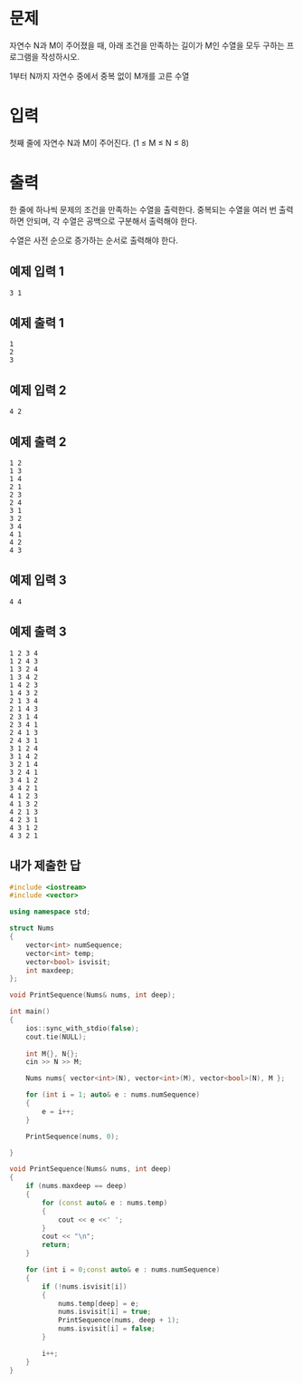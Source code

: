 문제
==============
자연수 N과 M이 주어졌을 때, 아래 조건을 만족하는 길이가 M인 수열을 모두 구하는 프로그램을 작성하시오.

1부터 N까지 자연수 중에서 중복 없이 M개를 고른 수열

입력
==============
첫째 줄에 자연수 N과 M이 주어진다. (1 ≤ M ≤ N ≤ 8)

출력
=============
한 줄에 하나씩 문제의 조건을 만족하는 수열을 출력한다. 중복되는 수열을 여러 번 출력하면 안되며, 각 수열은 공백으로 구분해서 출력해야 한다.

수열은 사전 순으로 증가하는 순서로 출력해야 한다.

예제 입력 1 
---------------
```
3 1
```
예제 출력 1 
-----------
```
1
2
3
```
예제 입력 2 
--------
```
4 2
```
예제 출력 2 
--------
```
1 2
1 3
1 4
2 1
2 3
2 4
3 1
3 2
3 4
4 1
4 2
4 3
```
예제 입력 3 
--------
```
4 4
```
예제 출력 3 
------------
```
1 2 3 4
1 2 4 3
1 3 2 4
1 3 4 2
1 4 2 3
1 4 3 2
2 1 3 4
2 1 4 3
2 3 1 4
2 3 4 1
2 4 1 3
2 4 3 1
3 1 2 4
3 1 4 2
3 2 1 4
3 2 4 1
3 4 1 2
3 4 2 1
4 1 2 3
4 1 3 2
4 2 1 3
4 2 3 1
4 3 1 2
4 3 2 1
```

내가 제출한 답
------------
```cpp
#include <iostream>
#include <vector>

using namespace std;

struct Nums
{
	vector<int> numSequence;
	vector<int> temp;
	vector<bool> isvisit;
	int maxdeep;
};

void PrintSequence(Nums& nums, int deep);

int main()
{
	ios::sync_with_stdio(false);
	cout.tie(NULL);
	
	int M{}, N{};
	cin >> N >> M;

	Nums nums{ vector<int>(N), vector<int>(M), vector<bool>(N), M };

	for (int i = 1; auto& e : nums.numSequence)
	{
		e = i++;
	}

	PrintSequence(nums, 0);

}

void PrintSequence(Nums& nums, int deep)
{
	if (nums.maxdeep == deep)
	{
		for (const auto& e : nums.temp)
		{
			cout << e <<' ';
		}
		cout << "\n";
		return;
	}

	for (int i = 0;const auto& e : nums.numSequence)
	{
		if (!nums.isvisit[i])
		{
			nums.temp[deep] = e;
			nums.isvisit[i] = true;
			PrintSequence(nums, deep + 1);
			nums.isvisit[i] = false;
		}

		i++;
	}
}
```
